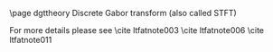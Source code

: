 \page dgttheory Discrete Gabor transform (also called STFT)



For more details please see
\cite ltfatnote003
\cite ltfatnote006
\cite ltfatnote011

